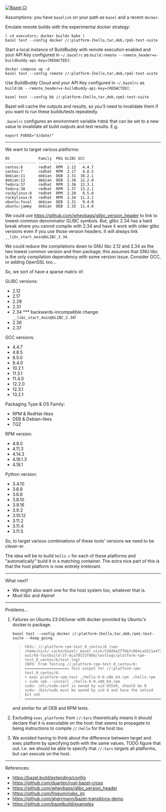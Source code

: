 [![Bazel CI](https://github.com/nickbreen/bz-platforms2/actions/workflows/bazel.yml/badge.svg)](https://github.com/nickbreen/bz-platforms2/actions/workflows/bazel.yml)

Assumptions: you have `bazelisk` on your path as `bazel` and a recent `docker`.

Emulate remote builds with the experimental docker strategy:

    ( cd executors; docker buildx bake )
    bazel test --config docker //:platform-{hello,tar,deb,rpm}-test-suite

Start a local instance of BuildBuddy with remote execution enabled and your API
Key configured in `~/.bazelrc` 
as `build:remote --remote_header=x-buildbuddy-api-key=[REDACTED]`:
    
    docker compose up -d
    bazel test --config remote //:platform-{hello,tar,deb,rpm}-test-suite

Use BuildBuddy Cloud and your API Key configured in `~/.bazelrc` 
as `build:bb --remote_header=x-buildbuddy-api-key=[REDACTED]`: 

    bazel test --config bb //:platform-{hello,tar,deb,rpm}-test-suite

Bazel will cache the outputs and results, so you'll need to invalidate them if 
you want to run these builds/tests repeatedly.

`.bazelrc` configures an environment variable `FUDGE` that can be set to a new
value to invalidate all build outputs and test results. E.g.

    export FUDGE="$(date)"

---

We want to target various platforms:

    OS             Family  PKG GLIBC GCC                  
    -------------- ------ ---- ----- -------
    centos:6       redhat  RPM  2.12   4.4.7  
    centos:7       redhat  RPM  2.17   4.8.5    
    debian:11      debian  DEB  2.31  10.2.1        
    debian:12      debian  DEB  2.36  12.2.0                 
    fedora:37      redhat  RPM  2.36  12.3.1     
    fedora:38      redhat  RPM  2.37  13.2.1     
    rockylinux:8   redhat  RPM  2.28   8.5.0    
    rockylinux:9   redhat  RPM  2.34  11.3.1     
    ubuntu:focal   debian  DEB  2.31   9.4.0          
    ubuntu:jammy   debian  DEB  2.35  11.4.0          

We could use https://github.com/wheybags/glibc_version_header
to link to lowest-common denominator GLIBC symbols. But, glibc 2.34 has a
hard break where you cannot compile with 2.34 and have it work with older
glibc versions even if you use those version headers. It will always
link `__libc_start_main@GLIBC_2.34`.

We could reduce the compilations down to GNU libc 2.12 and 2.34 as the two
lowest common version and then package; this assumes that GNU libc is the only
compilation dependency with some version issue. Consider GCC, or adding OpenSSL too...

So, we sort of have a sparse matrix of:

GLIBC versions:
- 2.12
- 2.17
- 2.28
- 2.31
- 2.34 *** backwards-incompatible change: `__libc_start_main@GLIBC_2.34`!
- 2.36
- 2.37

GCC versions:
- 4.4.7
- 4.8.5
- 8.5.0
- 9.4.0
- 10.2.1
- 11.3.1
- 11.4.0
- 12.2.0
- 12.3.1
- 13.2.1

Packaging Type & OS Family:
- RPM & RedHat-likes
- DEB & Debian-likes
- TGZ

RPM version:
- 4.8.0
- 4.11.3
- 4.14.3
- 4.16.1.3
- 4.18.1

Python version:
- 3.4.10
- 3.6.8
- 3.6.8
- 3.8.10
- 3.9.16
- 3.9.2
- 3.10.12
- 3.11.2
- 3.11.4
- 3.11.5

So, to target various combinations of these tools' versions we need to be clever-er.

The idea will be to build `hello.c` for each of these platforms and
"automatically" build it in a matching container. The extra nice part of this
is that the host platform is now entirely irrelevant.

---

What next?

- We might also want one for the host system too, whatever that is.
- Musl libc and Alpine!

---

Problems...

1. Failures on Ubuntu 23.04/lunar with docker provided by Ubuntu's docker.io package. 

       bazel test --config docker //:platform-{hello,tar,deb,rpm}-test-suite --keep_going
   
   >     FAIL: //:platform-rpm-test_0_centos/6 (see /home/nick/.cache/bazel/_bazel_nick/536d4a2f7bb7c864cad311a4771d7d40/execroot/_main/bazel-out/k8-fastbuild-ST-8ca70333f868/testlogs/platform-rpm-test_0_centos/6/test.log)
   >     INFO: From Testing //:platform-rpm-test_0_centos/6:
   >     ==================== Test output for //:platform-rpm-test_0_centos/6:
   >     + exec platform-rpm-test ./hello-0-0.x86_64.rpm ./hello.rpm
   >     + sudo rpm --install ./hello-0-0.x86_64.rpm
   >     sudo: /etc/sudo.conf is owned by uid 65534, should be 0
   >     sudo: /bin/sudo must be owned by uid 0 and have the setuid bit set
   >     ================================================================================

   and similar for all DEB and RPM tests.

2. Excluding `exec_platforms` from `//:tars` theoretically means it should 
   declare that it is executable on the host: that seems to propagate to being
   instructions to compile `//:hello` for the host too.

3. We avoided having to think about the difference between target and exec platform by
   specifying both with the same values. TODO figure that out. I.e. we should be able
   to specify that `//:tars` _targets_ all platforms, but can _execute_ on the host.
---

References:

- https://bazel.build/extending/config
- https://github.com/duarten/rust-bazel-cross
- https://github.com/wheybags/glibc_version_header
- https://github.com/fmeum/rules_jni
- https://github.com/aherrmann/bazel-transitions-demo
- https://github.com/bazelbuild/examples

